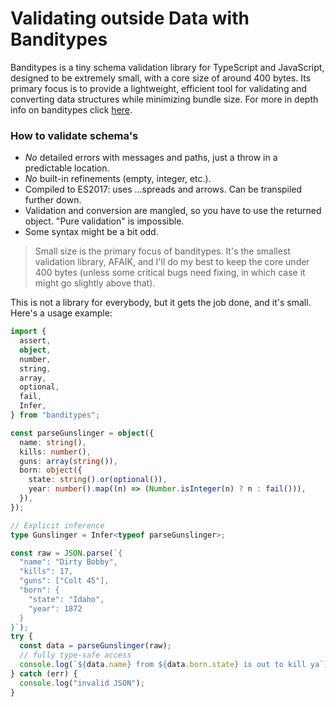 # Validating outside Data with Banditypes


Banditypes is a tiny schema validation library for TypeScript and JavaScript, designed to be extremely small, with a core size of around 400 bytes. Its primary focus is to provide a lightweight, efficient tool for validating and converting data structures while minimizing bundle size. For more in depth info on banditypes click [here](https://github.com/thoughtspile/banditypes).

### How to validate schema's

- _No_ detailed errors with messages and paths, just a throw in a predictable location.
- _No_ built-in refinements (empty, integer, etc.).
- Compiled to ES2017: uses ...spreads and arrows. Can be transpiled further down.
- Validation and conversion are mangled, so you have to use the returned object. "Pure validation" is impossible.
- Some syntax might be a bit odd.

> Small size is the primary focus of banditypes. It's the smallest validation library, AFAIK, and I'll do my best to keep the core under 400 bytes (unless some critical bugs need fixing, in which case it might go slightly above that).

This is not a library for everybody, but it gets the job done, and it's small. Here's a usage example:

```ts
import {
  assert,
  object,
  number,
  string,
  array,
  optional,
  fail,
  Infer,
} from "banditypes";

const parseGunslinger = object({
  name: string(),
  kills: number(),
  guns: array(string()),
  born: object({
    state: string().or(optional()),
    year: number().map((n) => (Number.isInteger(n) ? n : fail())),
  }),
});

// Explicit inference
type Gunslinger = Infer<typeof parseGunslinger>;

const raw = JSON.parse(`{
  "name": "Dirty Bobby",
  "kills": 17,
  "guns": ["Colt 45"],
  "born": {
    "state": "Idaho",
    "year": 1872
  }
}`);
try {
  const data = parseGunslinger(raw);
  // fully type-safe access
  console.log(`${data.name} from ${data.born.state} is out to kill ya`);
} catch (err) {
  console.log("invalid JSON");
}
```



